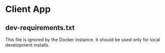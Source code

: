 # Client App

## dev-requirements.txt 

This file is ignored by the Docker instance. It should be used only for local development installs.